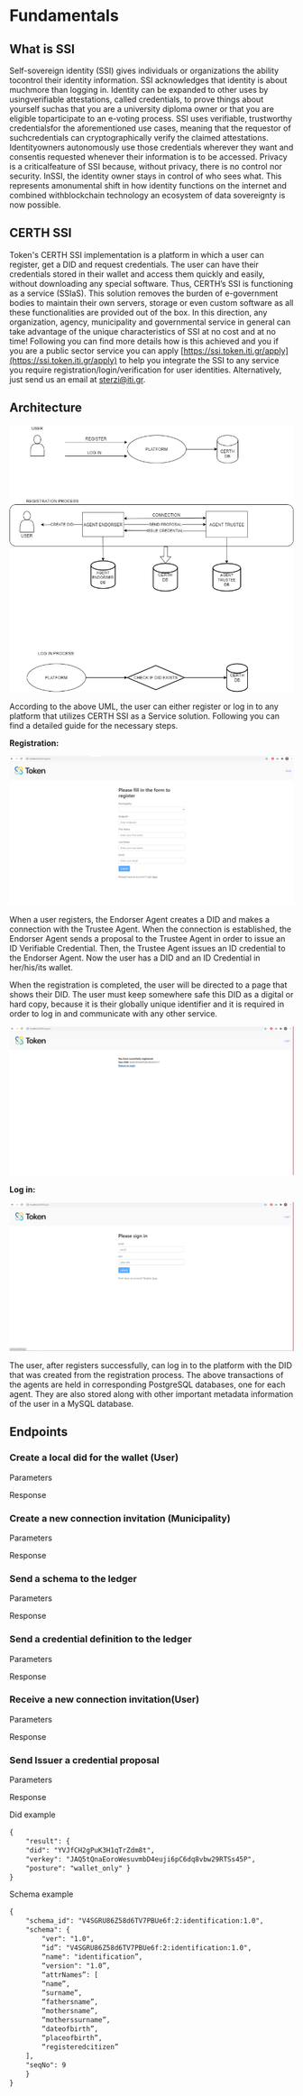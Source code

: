 # Fundamentals

## What is SSI

Self-sovereign identity \(SSI\) gives individuals or organizations the ability tocontrol their identity information. SSI acknowledges that identity is about muchmore than logging in. Identity can be expanded to other uses by usingverifiable attestations, called credentials, to prove things about yourself suchas that you are a university diploma owner or that you are eligible toparticipate to an e-voting process. SSI uses verifiable, trustworthy credentialsfor the aforementioned use cases, meaning that the requestor of suchcredentials can cryptographically verify the claimed attestations. Identityowners autonomously use those credentials wherever they want and consentis requested whenever their information is to be accessed. Privacy is a criticalfeature of SSI because, without privacy, there is no control nor security. InSSI, the identity owner stays in control of who sees what. This represents amonumental shift in how identity functions on the internet and combined withblockchain technology an ecosystem of data sovereignty is now possible.

## CERTH SSI

Token's CERTH SSI implementation is a platform in which a user can register, get a DID and request credentials. The user can have their credentials stored in their wallet and access them quickly and easily, without downloading any special software. Thus, CERTH’s SSI is functioning as a service \(SSIaS\). This solution removes the burden of e-government bodies to maintain their own servers, storage or even custom software as all these functionalities are provided out of the box. In this direction, any organization, agency, municipality and governmental service in general can take advantage of the unique characteristics of SSI at no cost and at no time! Following you can find more details how is this achieved and you if you are a public sector service you can apply [https://ssi.token.iti.gr/apply](https://ssi.token.iti.gr/apply) to help you integrate the SSI to any service you require registration/login/verification for user identities. Alternatively, just send us an email at sterzi@iti.gr.

## Architecture

![Endorser Agent: A server that stores the records of the users. Trustee Agent: A server that stores the records of the municipalities](../.gitbook/assets/1.png)

According to the above UML, the user can either register or log in to any platform that utilizes CERTH SSI as a Service solution. Following you can find a detailed guide for the necessary steps. 

**Registration:**

![](../.gitbook/assets/2.png)

When a user registers, the Endorser Agent creates a DID and makes a connection with the Trustee Agent. When the connection is established, the Endorser Agent sends a proposal to the Trustee Agent in order to issue an ID Verifiable Credential. Then, the Trustee Agent issues an ID credential to the Endorser Agent. Now the user has a DID and an ID Credential in her/his/its wallet. 

When the registration is completed, the user will be directed to a page that shows their DID. The user must keep somewhere safe this DID as a digital or hard copy, because it is their globally unique identifier and it is required in order to log in and communicate with any other service.

![](../.gitbook/assets/4.png)

**Log in:**

![](../.gitbook/assets/3.png)

The user, after registers successfully, can log in to the platform with the DID that was created from the registration process. The above transactions of the agents are held in corresponding PostgreSQL databases, one for each agent. They are also stored along with other important metadata information of the user in a MySQL database.

## Endpoints

### Create a local did for the wallet \(User\)

Parameters



Response



### Create a new connection invitation \(Municipality\)

Parameters

Response

### Send a schema to the ledger

Parameters

Response

### Send a credential definition to the ledger

Parameters

Response

### Receive a new connection invitation\(User\)

Parameters

Response

### Send Issuer a credential proposal

Parameters

Response

Did example

```text
{
    "result": {
    "did": "YVJfCH2gPuK3H1qTrZdm8t",
    "verkey": "JAQ5tQnaEoroWesuvmbD4euji6pC6dq8vbw29RTSs45P",
    "posture": "wallet_only" }
}
```

Schema example

```text
{
    "schema_id": "V4SGRU86Z58d6TV7PBUe6f:2:identification:1.0",
    "schema": {
        "ver": "1.0",
        “id”: "V4SGRU86Z58d6TV7PBUe6f:2:identification:1.0",
        “name": "identification”,
        “version": "1.0”,
        “attrNames”: [
        “name”,
        “surname”,
        “fathersname”,
        “mothersname”,
        “motherssurname”,
        “dateofbirth”,
        “placeofbirth”,
        “registeredcitizen”
    ],
    "seqNo": 9
    }
}
```

